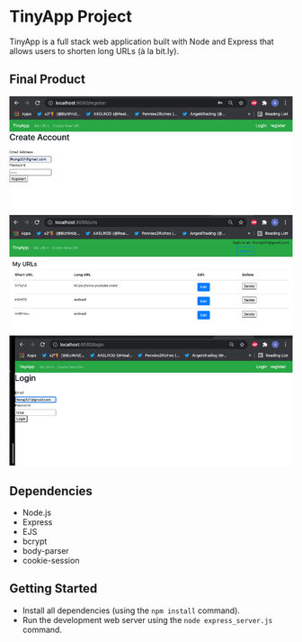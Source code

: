 # TinyApp Project

TinyApp is a full stack web application built with Node and Express that allows users to shorten long URLs (à la bit.ly).

## Final Product

!["screenshot of Create Account Page"](https://github.com/a-218/tinyapp/blob/master/docs/CreateAccount.png)
!["screenshot of List of URLs"](https://github.com/a-218/tinyapp/blob/master/docs/ListURLs.png)
!["screenshot of login Page"](https://github.com/a-218/tinyapp/blob/master/docs/loginPage.png)





## Dependencies

- Node.js
- Express
- EJS
- bcrypt
- body-parser
- cookie-session

## Getting Started

- Install all dependencies (using the `npm install` command).
- Run the development web server using the `node express_server.js` command.